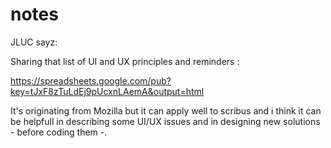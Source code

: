 # notes

JLUC sayz:

Sharing that list of UI and UX principles and reminders :

https://spreadsheets.google.com/pub?key=tJxF8zTuLdEj9pUcxnLAemA&output=html

It's originating from Mozilla but it can apply well to scribus
and i think it can be helpfull in describing some  UI/UX issues
and in designing new solutions - before coding them -.
